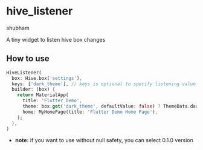 # hive_listener
shubham

A tiny widget to listen hive box changes

## How to use

```dart
HiveListener(
  box: Hive.box('settings'),
  keys: ['dark_theme'], // keys is optional to specify listening value changes
  builder: (box) {
    return MaterialApp(
      title: 'Flutter Demo',
      theme: box.get('dark_theme', defaultValue: false) ? ThemeData.dark() : ThemeData.light(),
      home: MyHomePage(title: 'Flutter Demo Home Page'),
    );
  },
)
 ```

 - **note:** if you want to use without null safety, you can select 0.1.0 version
